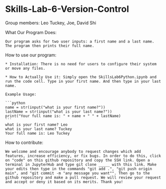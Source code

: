 # Skills-Lab-6-Version-Control
Group members: Leo Tuckey, Joe, David Shi

What Our Program Does:

    Our program asks for two user inputs: a first name and a last name. The program then prints their full name.

How to use our program:

    * Installation: There is no need for users to configure their system or move any files.
    
    * How to Actually Use it: Simply open the SkillsLab6Python.ipynb and run the code cell. Type in your first name. And then type in your last name.

    Example Usage: 
    
    ```python
    name = str(input("what is your first name?"))
    lastName = str(input("what is your last name?"))
    print("Your full name is: " + name + " " + lastName)
    ```
    what is your first name? Leo
    what is your last name? Tuckey
    Your full name is: Leo Tuckey

How to contribute:

    We welcome and encourage anybody to request changes which add features, increase efficiency, or fix bugs. In order to do this, click on "code" on this github repository and copy the SSH link. Open a terminal in JupyterHub and type git clone _____ with this link. Make your edits then type in the commands "git add .", "git push origin main", and "git commit -m "any message you want"". Then go to the github repository and make a pull request. We will review your request and accept or deny it based on its merits. Thank you!
